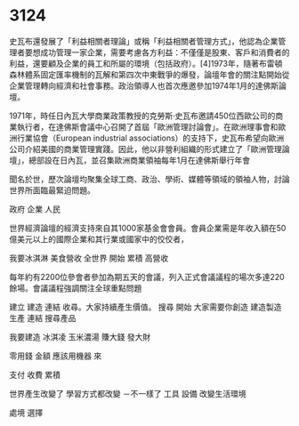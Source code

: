 # 3124

史瓦布還發展了「利益相關者理論」或稱「利益相關者管理方式」，他認為企業管理者要想成功管理一家企業，需要考慮各方利益：不僅僅是股東、客戶和消費者的利益，還要顧及企業的員工和所屬的環境（包括政府）。[4]1973年，隨著布雷頓森林體系固定匯率機制的瓦解和第四次中東戰爭的爆發，論壇年會的關注點開始從企業管理轉向經濟和社會事務。政治領導人也首次應邀參加1974年1月的達佛斯論壇。

1971年，時任日內瓦大學商業政策教授的克勞斯·史瓦布邀請450位西歐公司的商業執行者，在達佛斯會議中心召開了首屆「歐洲管理討論會」。在歐洲理事會和歐洲行業協會（European industrial associations）的支持下，史瓦布希望向歐洲公司介紹美國的商業管理實踐。因此，他以非營利組織的形式建立了「歐洲管理論壇」，總部設在日內瓦，並召集歐洲商業領袖每年1月在達佛斯舉行年會


聞名於世，歷次論壇均聚集全球工商、政治、學術、媒體等領域的領袖人物，討論世界所面臨最緊迫問題。

政府 企業 人民


世界經濟論壇的經濟支持來自其1000家基金會會員。會員企業需是年收入額在50億美元以上的國際企業和其行業或國家中的佼佼者，


我要冰淇淋 美食營收 全世界 開始
累積 高營收

每年約有2200位參會者參加為期五天的會議，列入正式會議議程的場次多達220餘場。會議議程強調關注全球重點問題

建立 建造 連結 收尋。大家持續產生價值。
搜尋 開始
大家需要你創造 建造製造 生產 連結 搜尋產品

我要建造 冰淇凌
玉米濃湯
賺大錢 發大財

零用錢
金額
應該用機器 來

支付
收費
累積

世界產生改變了
學習方式都改變 －不一樣了
工具 設備 改變生活環境

處境
選擇
